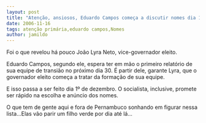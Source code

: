 ```yaml
---
layout: post
title: "Atenção, ansiosos, Eduardo Campos começa a discutir nomes dia 1º"
date: 2006-11-16
tags: atenção primária,eduardo campos,Nomes
author: jamildo
---
```

Foi o que revelou h&aacute; pouco Jo&atilde;o Lyra Neto, vice-governador eleito.

Eduardo Campos, segundo ele, espera ter em m&atilde;o o primeiro relat&oacute;rio de sua equipe de transi&atilde;o no pr&oacute;ximo dia 30. &Eacute; partir dele, garante Lyra, que o governador eleito come&ccedil;a a tratar da forma&ccedil;&atilde;o de sua equipe.

E isso passa a ser feito dia 1&ordm; de dezembro. O socialista, inclusive, promete ser r&aacute;pido na escolha e an&uacute;ncio dos nomes.

O que tem de gente aqui e fora de Pernambuco sonhando em figurar nessa lista...Elas v&atilde;o parir um filho verde por dia at&eacute; l&aacute;...